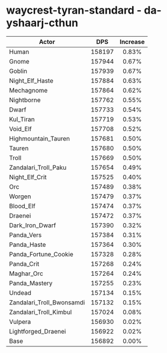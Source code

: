 # waycrest-tyran-standard - da-yshaarj-cthun
| Actor | DPS | Increase |
|---|:---:|:---:|
|Human|158197|0.83%|
|Gnome|157944|0.67%|
|Goblin|157939|0.67%|
|Night_Elf_Haste|157884|0.63%|
|Mechagnome|157864|0.62%|
|Nightborne|157762|0.55%|
|Dwarf|157733|0.54%|
|Kul_Tiran|157719|0.53%|
|Void_Elf|157708|0.52%|
|Highmountain_Tauren|157681|0.50%|
|Tauren|157680|0.50%|
|Troll|157669|0.50%|
|Zandalari_Troll_Paku|157654|0.49%|
|Night_Elf_Crit|157525|0.40%|
|Orc|157489|0.38%|
|Worgen|157479|0.37%|
|Blood_Elf|157474|0.37%|
|Draenei|157472|0.37%|
|Dark_Iron_Dwarf|157390|0.32%|
|Panda_Vers|157384|0.31%|
|Panda_Haste|157364|0.30%|
|Panda_Fortune_Cookie|157328|0.28%|
|Panda_Crit|157268|0.24%|
|Maghar_Orc|157264|0.24%|
|Panda_Mastery|157255|0.23%|
|Undead|157134|0.15%|
|Zandalari_Troll_Bwonsamdi|157132|0.15%|
|Zandalari_Troll_Kimbul|157024|0.08%|
|Vulpera|156930|0.02%|
|Lightforged_Draenei|156922|0.02%|
|Base|156892|0.00%|
